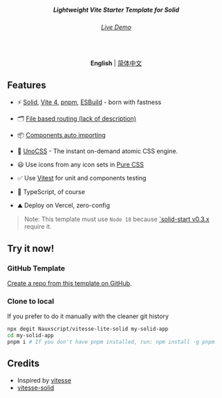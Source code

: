 <h5 align='center'>
<b>Lightweight Vite Starter Template for Solid</b>
</h5>

<h6 align='center'>
<a href="https://vitesse-lite-solid.vercel.app/">Live Demo</a>
</h6>

<br>

<p align='center'>
<b>English</b> | <a href="https://github.com/Nauxscript/vitesse-lite-solid/blob/main/README.zh-CN.md">简体中文</a>
</p>

## Features

- ⚡️ [Solid](https://github.com/solidjs/solid), [Vite 4](https://github.com/vitejs/vite), [pnpm](https://pnpm.io/), [ESBuild](https://github.com/evanw/esbuild) - born with fastness

- 🗂 [File based routing (lack of description)]()

- 📦 [Components auto importing](./src/components)

- 🎨 [UnoCSS](https://github.com/antfu/unocss) - The instant on-demand atomic CSS engine.

- 😃 Use icons from any icon sets in [Pure CSS](https://github.com/antfu/unocss/tree/main/packages/preset-icons)

- ✅ Use [Vitest](http://vitest.dev/) for unit and components testing

- 🦾 TypeScript, of course

- ️⛰️ Deploy on Vercel, zero-config

> Note: This template must use `Node 18` because [`solid-start v0.3.x](https://github.com/solidjs/solid-start) require it.

## Try it now!

### GitHub Template

[Create a repo from this template on GitHub](https://github.com/Nauxscript/vitesse-lite-solid/generate).

### Clone to local

If you prefer to do it manually with the cleaner git history

```bash
npx degit Nauxscript/vitesse-lite-solid my-solid-app
cd my-solid-app
pnpm i # If you don't have pnpm installed, run: npm install -g pnpm
```

## Credits

- Inspired by [vitesse](https://github.com/antfu/vitesse)
- [vitesse-solid](https://github.com/xbmlz/vitesse-solid)